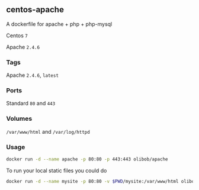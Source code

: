 ## centos-apache

A dockerfile for apache + php + php-mysql

Centos `7`

Apache `2.4.6`

### Tags

Apache `2.4.6`, `latest`

### Ports

Standard `80` and `443`

### Volumes

`/var/www/html` and `/var/log/httpd`

### Usage

```bash
docker run -d --name apache -p 80:80 -p 443:443 olibob/apache
```

To run your local static files you could do

```bash
docker run -d --name mysite -p 80:80 -v $PWD/mysite:/var/www/html olibob/apache
```
